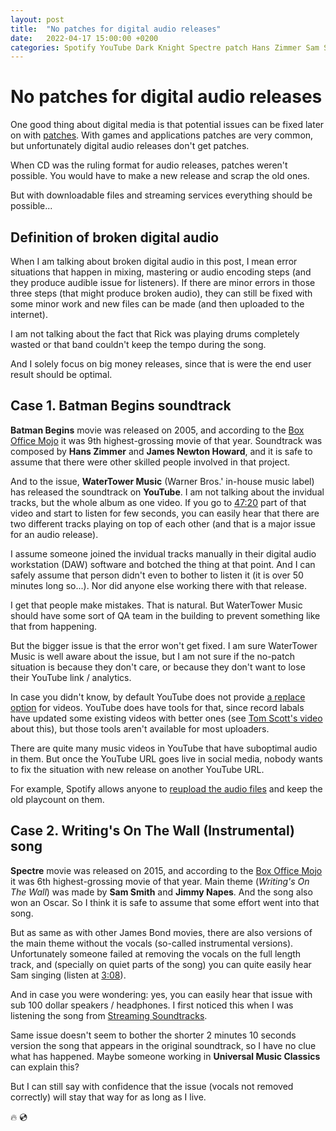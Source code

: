 ```yaml
---
layout: post
title:  "No patches for digital audio releases"
date:   2022-04-17 15:00:00 +0200
categories: Spotify YouTube Dark Knight Spectre patch Hans Zimmer Sam Smith
---
```

# No patches for digital audio releases

One good thing about digital media is that potential issues can be fixed later on with [patches](https://en.wikipedia.org/wiki/Patch_(computing)). With games and applications patches are very common, but unfortunately digital audio releases don't get patches.

When CD was the ruling format for audio releases, patches weren't possible. You would have to make a new release and scrap the old ones.

But with downloadable files and streaming services everything should be possible...

## Definition of broken digital audio

When I am talking about broken digital audio in this post, I mean error situations that happen in mixing, mastering or audio encoding steps (and they produce audible issue for listeners). If there are minor errors in those three steps (that might produce broken audio), they can still be fixed with some minor work and new files can be made (and then uploaded to the internet).

I am not talking about the fact that Rick was playing drums completely wasted or that band couldn't keep the tempo during the song. 

And I solely focus on big money releases, since that is were the end user result should be optimal.

## Case 1. Batman Begins soundtrack

**Batman Begins** movie was released on 2005, and according to the [Box Office Mojo](https://www.boxofficemojo.com/year/world/2005/) it was 9th highest-grossing  movie of that year. Soundtrack was composed by **Hans Zimmer** and **James Newton Howard**, and it is safe to assume that there were other skilled people involved in that project.

And to the issue, **WaterTower Music** (Warner Bros.' in-house music label) has released the soundtrack on **YouTube**. I am not talking about the invidual tracks, but the whole album as one video. If you go to [47:20](https://youtu.be/znSa_pcZHME?t=2840) part of that video and start to listen for few seconds, you can easily hear that there are two different tracks playing on top of each other (and that is a major issue for an audio release).

I assume someone joined the invidual tracks manually in their digital audio workstation (DAW) software and botched the thing at that point. And I can safely assume that person didn't even to bother to listen it (it is over 50 minutes long so...). Nor did anyone else working there with that release.

I get that people make mistakes. That is natural. But WaterTower Music should have some sort of QA team in the building to prevent something like that from happening.

But the bigger issue is that the error won't get fixed. I am sure WaterTower Music is well aware about the issue, but I am not sure if the no-patch situation is because they don't care, or because they don't want to lose their YouTube link / analytics.

In case you didn't know, by default YouTube does not provide [a replace option](https://support.google.com/youtube/answer/55770?hl=en&co=GENIE.Platform%3DDesktop) for videos. YouTube does have tools for that, since record labals have updated some existing videos with better ones (see [Tom Scott's video](https://www.youtube.com/watch?v=CkysCJBdGtw) about this), but those tools aren't available for most uploaders.

There are quite many music videos in YouTube that have suboptimal audio in them. But once the YouTube URL goes live in social media, nobody wants to fix the situation with new release on another YouTube URL.

For example, Spotify allows anyone to [reupload the audio files](https://artists.spotify.com/help/article/re-uploading-music?category=managing-your-music) and keep the old playcount on them.

## Case 2. Writing's On The Wall (Instrumental) song

**Spectre** movie was released on 2015, and according to the [Box Office Mojo](https://www.boxofficemojo.com/year/world/2015/) it was 6th highest-grossing movie of that year. Main theme (*Writing's On The Wall*) was made by **Sam Smith** and **Jimmy Napes**. And the song also won an Oscar. So I think it is safe to assume that some effort went into that song.

But as same as with other James Bond movies, there are also versions of the main theme without the vocals (so-called instrumental versions). Unfortunately someone failed at removing the vocals on the full length track, and (specially on quiet parts of the song) you can quite easily hear Sam singing (listen at [3:08](https://youtu.be/SEgLJYdc18E?t=188)).

And in case you were wondering: yes, you can easily hear that issue with sub 100 dollar speakers / headphones. I first noticed this when I was listening the song from [Streaming Soundtracks](http://www.streamingsoundtracks.com/).

Same issue doesn't seem to bother the shorter 2 minutes 10 seconds version the song that appears in the original soundtrack, so I have no clue what has happened. Maybe someone working in **Universal Music Classics** can explain this?

But I can still say with confidence that the issue (vocals not removed correctly) will stay that way for as long as I live.

🔥 💿